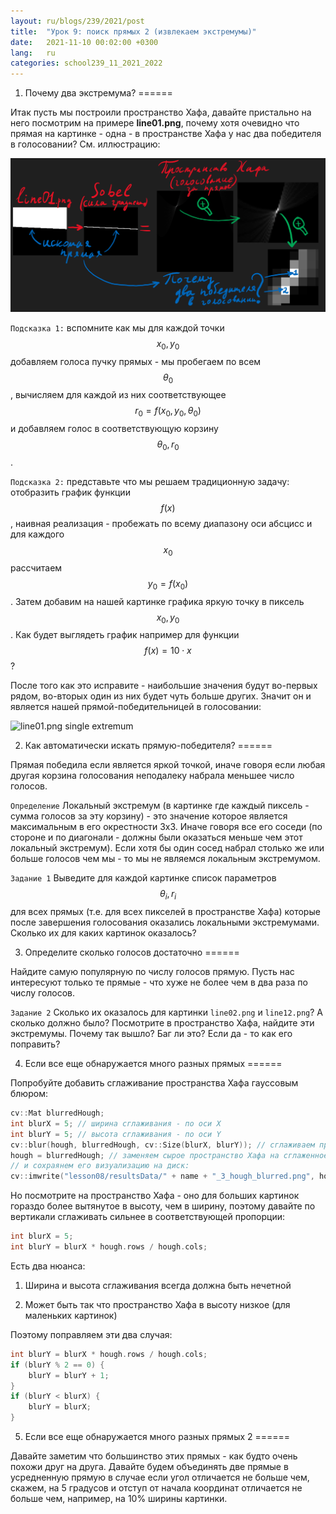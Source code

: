 ```yaml
---
layout: ru/blogs/239/2021/post
title:  "Урок 9: поиск прямых 2 (извлекаем экстремумы)"
date:   2021-11-10 00:02:00 +0300
lang:   ru
categories: school239_11_2021_2022
---
```


1) Почему два экстремума?
======

Итак пусть мы построили пространство Хафа, давайте пристально на него посмотрим на примере **line01.png**, почему хотя очевидно что прямая на картинке - одна - в пространстве Хафа у нас два победителя в голосовании? См. иллюстрацию:

![line01.png two extremums](/static/2021/11/10/why_two_extremums.png)

```Подсказка 1:``` вспомните как мы для каждой точки $$x_0, y_0$$ добавляем голоса пучку прямых - мы пробегаем по всем $$\theta_0$$,
вычисляем для каждой из них соответствующее $$r_0=f(x_0, y_0, \theta_0)$$ и добавляем голос в соответствующую корзину $$\theta_0, r_0$$.

```Подсказка 2:``` представьте что мы решаем традиционную задачу: отобразить график функции $$f(x)$$, наивная реализация -
пробежать по всему диапазону оси абсцисс и для каждого $$x_0$$ рассчитаем $$y_0=f(x_0)$$.
Затем добавим на нашей картинке графика яркую точку в пиксель $$x_0, y_0$$. Как будет выглядеть график например для функции $$f(x)=10 \cdot x$$?

После того как это исправите - наибольшие значения будут во-первых рядом, во-вторых один из них будет чуть больше других. Значит он и является нашей прямой-победительницей в голосовании:

![line01.png single extremum](/static/2021/11/10/single_extremum.png)

2) Как автоматически искать прямую-победителя?
======

Прямая победила если является яркой точкой, иначе говоря если любая другая корзина голосования неподалеку набрала меньшее число голосов.

```Определение``` Локальный экстремум (в картинке где каждый пиксель - сумма голосов за эту корзину) - это значение которое является максимальным в его окрестности 3х3. Иначе говоря все его соседи (по стороне и по диагонали - должны были оказаться меньше чем этот локальный экстремум). Если хотя бы один сосед набрал столько же или больше голосов чем мы - то мы не являемся локальным экстремумом.

```Задание 1``` Выведите для каждой картинке список параметров $$\theta_i, r_i$$ для всех прямых (т.е. для всех пикселей в пространстве Хафа) которые после завершения голосования оказались локальными экстремумами. Сколько их для каких картинок оказалось?

3) Определите сколько голосов достаточно
======

Найдите самую популярную по числу голосов прямую. Пусть нас интересуют только те прямые - что хуже не более чем в два раза по числу голосов.

```Задание 2``` Сколько их оказалось для картинки ```line02.png``` и ```line12.png```? А сколько должно было? Посмотрите в пространство Хафа, найдите эти экстремумы. Почему так вышло? Баг ли это? Если да - то как его поправить?

4) Если все еще обнаружается много разных прямых
======

Попробуйте добавить сглаживание пространства Хафа гауссовым блюром:

```cpp
cv::Mat blurredHough;
int blurX = 5; // ширина сглаживания - по оси X
int blurY = 5; // высота сглаживания - по оси Y
cv::blur(hough, blurredHough, cv::Size(blurX, blurY)); // сглаживаем пространство Хафа (сглаженный результат в blurredHough)
hough = blurredHough; // заменяем сырое пространство Хафа на сглаженное
// и сохраянем его визуализацию на диск:
cv::imwrite("lesson08/resultsData/" + name + "_3_hough_blurred.png", hough*255.0f/max_accumulated);
```

Но посмотрите на пространство Хафа - оно для больших картинок гораздо более вытянутое в высоту, чем в ширину, поэтому давайте по вертикали сглаживать сильнее в соответствующей пропорции:

```cpp
int blurX = 5;
int blurY = blurX * hough.rows / hough.cols;
```

Есть два нюанса:

1) Ширина и высота сглаживания всегда должна быть нечетной

2) Может быть так что пространство Хафа в высоту низкое (для маленьких картинок)

Поэтому поправляем эти два случая:

```cpp
int blurY = blurX * hough.rows / hough.cols;
if (blurY % 2 == 0) {
    blurY = blurY + 1;
}
if (blurY < blurX) {
    blurY = blurX;
}
```

5) Если все еще обнаружается много разных прямых 2
======

Давайте заметим что большинство этих прямых - как будто очень похожи друг на друга. Давайте будем объединять две прямые в усредненную прямую в случае если угол отличается не больше чем, скажем, на 5 градусов и отступ от начала координат отличается не больше чем, например, на 10% ширины картинки. 
